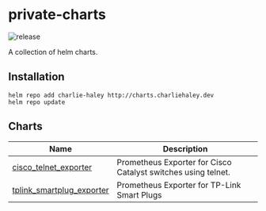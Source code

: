 # private-charts
![release](https://github.com/charlie-haley/private-charts/actions/workflows/release.yml/badge.svg)

A collection of helm charts.

## Installation 
```
helm repo add charlie-haley http://charts.charliehaley.dev
helm repo update
```

## Charts
Name                       | Description
---------------------------|--------------------------------------
[cisco_telnet_exporter](https://github.com/charlie-haley/cisco_telnet_exporter)      | Prometheus Exporter for Cisco Catalyst switches using telnet.
[tplink_smartplug_exporter](https://github.com/charlie-haley/tplink_smartplug_exporter)  | Prometheus Exporter for TP-Link Smart Plugs
